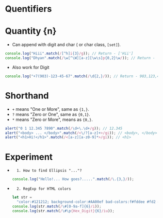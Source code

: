 # Quentifiers

# Quantity {n}

- Can append with digit and char ( or char class, `[set]`).

```js
console.log("Hiii".match(/[^h]i{3}/g)); // Return - ['Hii']
console.log("Dhyan".match(/\w[^\W][a-z][\w\s]p{0,2}\w/)); // Return - 'Dhyan', p can occure 0 to 2(0,1,2). times.
```

- Also work for Digit

```js
console.log("+7(903)-123-45-67".match(/\d{2,}/)); // Return - 903,123,45,67
```

# Shorthand

- `+` means "One or More", same as `{1,}`.
- `?` means "Zero or One", same as `{0,1}`.
- `*` means "Zero or More", means as `{0,}`.

```js
alert("0 1 12.345 7890".match(/\d+\.\d+/g)); // 12.345
alert("<body> ... </body>".match(/<\/?[a-z]+>/gi)); // <body>, </body>
alert("<h1>Hi!</h1>".match(/<[a-z][a-z0-9]*>/gi)); // <h1>
```

# Experiment

-       1. How to find Ellipsis "..."?

  ```js
  console.log("Hello!... How goes?.....".match(/\.{3,}/));
  ```

-       2. RegExp for HTML colors
  ```js
  let str =
    "color:#121212; background-color:#AA00ef bad-colors:f#fddee #fd2 #12345678";
  console.log(str.match(/\#[0-9a-f]{6}/i));
  console.log(str.match(/\#\p{Hex_Digit}{6}/iu));
  ```
